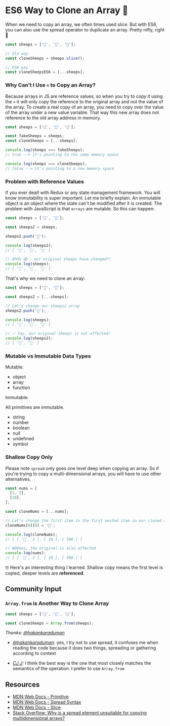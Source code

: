 # ES6 Way to Clone an Array 🐑

When we need to copy an array, we often times used slice. But with ES6, you can also use the spread operator to duplicate an array. Pretty nifty, right 🤩

```javascript
const sheeps = ['🐑', '🐑', '🐑'];

// Old way
const cloneSheeps = sheeps.slice();

// ES6 way
const cloneSheepsES6 = [...sheeps];
```

### Why Can’t I Use `=` to Copy an Array?

Because arrays in JS are reference values, so when you try to copy it using the `=` it will only copy the reference to the original array and not the value of the array. To create a real copy of an array, you need to copy over the value of the array under a new value variable. That way this new array does not reference to the old array address in memory.

```javascript
const sheeps = ['🐑', '🐑', '🐑'];

const fakeSheeps = sheeps;
const cloneSheeps = [...sheeps];

console.log(sheeps === fakeSheeps);
// true --> it's pointing to the same memory space

console.log(sheeps === cloneSheeps);
// false --> it's pointing to a new memory space
```

### Problem with Reference Values

If you ever dealt with Redux or any state management framework. You will know immutability is super important. Let me briefly explain. An immutable object is an object where the state can't be modified after it is created. The problem with JavaScript is that `arrays` are mutable. So this can happen:

```javascript
const sheeps = ['🐑', '🐑'];

const sheeps2 = sheeps;

sheeps2.push('🐺');

console.log(sheeps2);
// [ '🐑', '🐑', '🐺' ]

// Ahhh 😱 , our original sheeps have changed?!
console.log(sheeps);
// [ '🐑', '🐑', '🐺' ]
```

That's why we need to clone an array:

```javascript
const sheeps = ['🐑', '🐑'];

const sheeps2 = [...sheeps];

// Let's change our sheeps2 array
sheeps2.push('🐺');

console.log(sheeps);
// [ '🐑', '🐑', '🐺' ]

// ✅ Yay, our original sheeps is not affected!
console.log(sheeps2);
// [ '🐑', '🐑' ]
```

### Mutable vs Immutable Data Types
 
Mutable:
- object
- array
- function

Immutable:

All primitives are immutable.

- string
- number
- boolean
- null
- undefined
- symbol

### Shallow Copy Only

Please note `spread` only goes one level deep when copying an array. So if you're trying to copy a multi-dimensional arrays, you will have to use other alternatives.

```javascript
const nums = [
  [1, 2], 
  [10],
];

const cloneNums = [...nums];

// Let's change the first item in the first nested item in our cloned array.
cloneNums[0][0] = '👻';

console.log(cloneNums);
// [ [ '👻', 2 ], [ 10 ], [ 300 ] ]

// NOOooo, the original is also affected
console.log(nums);
// [ [ '👻', 2 ], [ 10 ], [ 300 ] ]
```

🤓 Here's an interesting thing I learned. Shallow copy means the first level is copied, deeper levels are **referenced**.

## Community Input

### `Array.from` is Another Way to Clone Array

```javascript
const sheeps = ['🐑', '🐑', '🐑'];

const cloneSheeps = Array.from(sheeps);
```

_Thanks: [@hakankaraduman](https://twitter.com/hakankaraduman_/status/1046145318251843584)_


- _[@hakankaraduman](https://twitter.com/hakankaraduman_/status/1046148497047719936):_ yes, I try not to use spread, it confuses me when reading the code because it does two things, spreading or gathering according to context

- _[CJ J](https://www.linkedin.com/in/~cj-johnson):_ I think the best way is the one that most closely matches the semantics of the operation. I prefer to use `Array.from`


## Resources

- [MDN Web Docs - Primitive](https://developer.mozilla.org/en-US/docs/Glossary/primitive)
- [MDN Web Docs - Spread Syntax](https://developer.mozilla.org/en-US/docs/Web/JavaScript/Reference/Operators/Spread_syntax)
- [MDN Web Docs - Slice](https://developer.mozilla.org/en-US/docs/Web/JavaScript/Reference/Global_Objects/Array/slice)
- [Stack Overflow: Why is a spread element unsuitable for copying multidimensional arrays?](https://stackoverflow.com/questions/43421704/why-is-a-spread-element-unsuitable-for-copying-multidimensional-arrays)
